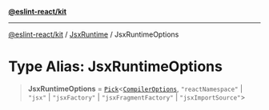 [**@eslint-react/kit**](../../../../README.md)

***

[@eslint-react/kit](../../../../README.md) / [JsxRuntime](../README.md) / JsxRuntimeOptions

# Type Alias: JsxRuntimeOptions

> **JsxRuntimeOptions** = [`Pick`](../../../../-internal-/type-aliases/Pick.md)\<[`CompilerOptions`](../../../../-internal-/type-aliases/CompilerOptions.md), `"reactNamespace"` \| `"jsx"` \| `"jsxFactory"` \| `"jsxFragmentFactory"` \| `"jsxImportSource"`\>

